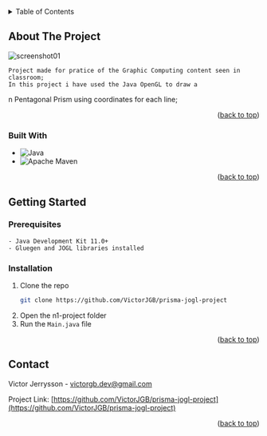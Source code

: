 <a name="readme-top"></a>

<!-- TABLE OF CONTENTS -->
<details>
  <summary>Table of Contents</summary>
  <ol>
    <li>
      <a href="#about-the-project">About The Project</a>
      <ul>
        <li><a href="#built-with">Built With</a></li>
      </ul>
    </li>
    <li>
      <a href="#getting-started">Getting Started</a>
      <ul>
        <li><a href="#prerequisites">Prerequisites</a></li>
        <li><a href="#installation">Installation</a></li>
      </ul>
    </li>
    <li><a href="#contact">Contact</a></li>
  </ol>
</details>

<!-- ABOUT THE PROJECT -->

## About The Project

![screenshot01](https://user-images.githubusercontent.com/62398638/230676724-8b3208ca-45b6-44c0-bcab-94f12b867c9c.png)

    Project made for pratice of the Graphic Computing content seen in classroom;
    In this project i have used the Java OpenGL to draw a
n Pentagonal Prism using coordinates for each line;

<p align="right">(<a href="#readme-top">back to top</a>)</p>

### Built With

- ![Java](https://img.shields.io/badge/java-%23ED8B00.svg?style=for-the-badge&logo=java&logoColor=white)
- ![Apache Maven](https://img.shields.io/badge/Apache%20Maven-C71A36?style=for-the-badge&logo=Apache%20Maven&logoColor=white)

<p align="right">(<a href="#readme-top">back to top</a>)</p>

<!-- GETTING STARTED -->

## Getting Started

### Prerequisites

    - Java Development Kit 11.0+
    - Gluegen and JOGL libraries installed

### Installation

1. Clone the repo
   ```sh
   git clone https://github.com/VictorJGB/prisma-jogl-project
   ```
2. Open the n1-project folder
3. Run the `Main.java` file

<p align="right">(<a href="#readme-top">back to top</a>)</p>

## Contact

Victor Jerrysson - victorgb.dev@gmail.com

Project Link: [https://github.com/VictorJGB/prisma-jogl-project](https://github.com/VictorJGB/prisma-jogl-project)

<p align="right">(<a href="#readme-top">back to top</a>)</p>

<!-- ACKNOWLEDGMENTS -->
